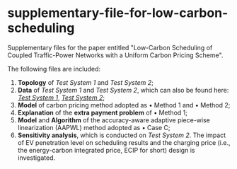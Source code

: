 # supplementary-file-for-low-carbon-scheduling

Supplementary files for the paper entitled "Low-Carbon Scheduling of Coupled Traffic-Power Networks with a Uniform Carbon Pricing Scheme".

The following files are included:

1. **Topology** of *Test System 1* and *Test System 2*;
2. **Data** of *Test System 1* and *Test System 2*, which can also be found here: [*Test System 1*](https://figshare.com/s/cf252be7417835063249), [*Test System 2*](https://figshare.com/s/1b7a0d753403978d1c17);
3. **Model** of carbon pricing method adopted as • Method 1 and • Method 2;
4. **Explanation** of the **extra payment problem** of • Method 1;
5. **Model** and **Algorithm** of the accuracy-aware adaptive piece-wise linearization (AAPWL) method adopted as • Case C;
6. **Sensitivity analysis**, which is conducted on *Test System 2*. The impact of EV penetration level on scheduling results and the charging price (i.e., the energy-carbon integrated price, ECIP for short) design is investigated.